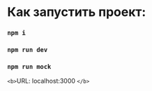 # Как запустить проект:

### `npm i`

### `npm run dev`

### `npm run mock`

`<b>`URL: localhost:3000 `</b>`

